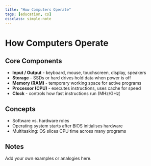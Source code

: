 ```yaml
---
title: "How Computers Operate"
tags: [education, cs]
cssclass: simple-note
---
```


# How Computers Operate

## Core Components
- **Input / Output** - keyboard, mouse, touchscreen, display, speakers
- **Storage** - SSDs or hard drives hold data when power is off
- **Memory (RAM)** - temporary working space for active programs
- **Processor (CPU)** - executes instructions, uses cache for speed
- **Clock** - controls how fast instructions run (MHz/GHz)

## Concepts
- Software vs. hardware roles
- Operating system starts after BIOS initialises hardware
- Multitasking: OS slices CPU time across many programs

## Notes
Add your own examples or analogies here.
